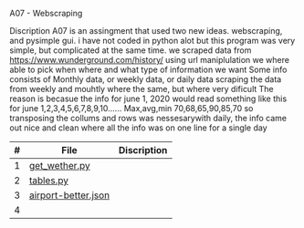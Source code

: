 A07 - Webscraping


Discription
A07 is an assingment that used two new ideas. webscraping, and pysimple gui. i have not coded in python alot but this program was very simple, but complicated at the same time. 
we scraped data from https://www.wunderground.com/history/
using url maniplulation we where able to pick when where and what type of information we want
Some info consists of Monthly data, or weekly data, or daily data
scraping the data from weekly and mouhtly where the same, but where very dificult
The reason is becasue the info for june 1, 2020 would read something like this for
june 1,2,3,4,5,6,7,8,9,10...... Max,avg,min 70,68,65,90,85,70
so transposing the collums and rows was nessesarywith daily, the info came out nice and clean where all the info was on one line for a single day


|   #   | File        |Discription             | 
| :---: | ----------- | ---------------------- |
|   1   |[get_wether.py](get_weather.py) | |
|  2    | [tables.py](table.py)||
| 3|[airport-better.json](airport-better.json)||
|4|
